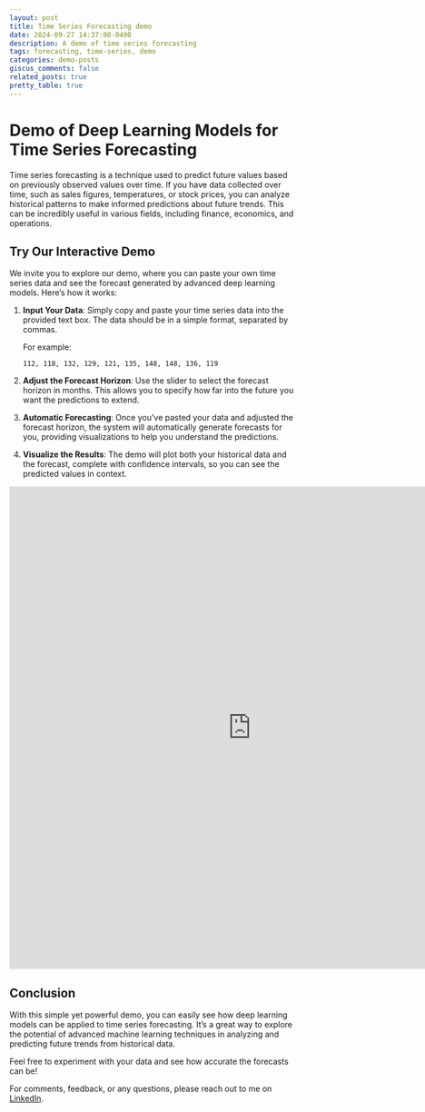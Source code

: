 ```yaml
---
layout: post
title: Time Series Forecasting demo
date: 2024-09-27 14:37:00-0400
description: A demo of time series forecasting
tags: forecasting, time-series, demo
categories: demo-posts
giscus_comments: false
related_posts: true
pretty_table: true
---
```


# Demo of Deep Learning Models for Time Series Forecasting

<!-- ## Introduction to Time Series Forecasting -->

Time series forecasting is a technique used to predict future values based on previously observed values over time. If you have data collected over time, such as sales figures, temperatures, or stock prices, you can analyze historical patterns to make informed predictions about future trends. This can be incredibly useful in various fields, including finance, economics, and operations.

## Try Our Interactive Demo

We invite you to explore our demo, where you can paste your own time series data and see the forecast generated by advanced deep learning models. Here’s how it works:

1. **Input Your Data**: Simply copy and paste your time series data into the provided text box. The data should be in a simple format, separated by commas.

   For example:

   ```
   112, 118, 132, 129, 121, 135, 148, 148, 136, 119
   ```

2. **Adjust the Forecast Horizon**: Use the slider to select the forecast horizon in months. This allows you to specify how far into the future you want the predictions to extend.

3. **Automatic Forecasting**: Once you've pasted your data and adjusted the forecast horizon, the system will automatically generate forecasts for you, providing visualizations to help you understand the predictions.

4. **Visualize the Results**: The demo will plot both your historical data and the forecast, complete with confidence intervals, so you can see the predicted values in context.

<iframe src="https://mj-bfm.hf.space" frameborder="0" width="850" height="850"></iframe>

## Conclusion

With this simple yet powerful demo, you can easily see how deep learning models can be applied to time series forecasting. It’s a great way to explore the potential of advanced machine learning techniques in analyzing and predicting future trends from historical data.

Feel free to experiment with your data and see how accurate the forecasts can be!

<!-- --- -->

<!-- ### Contact Info -->

For comments, feedback, or any questions, please reach out to me on [LinkedIn](https://www.linkedin.com/in/mjdarvishi/).

